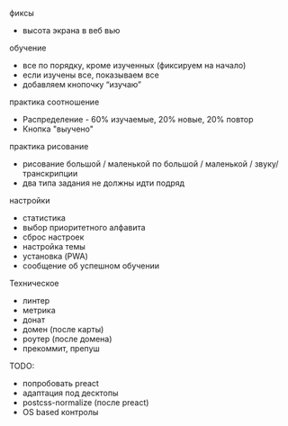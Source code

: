 фиксы
- высота экрана в веб вью

обучение
- все по порядку, кроме изученных (фиксируем на начало)
- если изучены все, показываем все
- добавляем кнопочку “изучаю”

практика соотношение
- Распределение - 60% изучаемые, 20% новые, 20% повтор
- Кнопка "выучено"

практика рисование
- рисование большой / маленькой по большой / маленькой / звуку/транскрипции
- два типа задания не должны идти подряд

настройки
- статистика
- выбор приоритетного алфавита
- сброс настроек
- настройка темы
- установка (PWA)
- сообщение об успешном обучении

Техническое
- линтер
- метрика
- донат
- домен (после карты)
- роутер (после домена)
- прекоммит, препуш

TODO: 
- попробовать preact
- адаптация под десктопы
- postcss-normalize (после preact)
- OS based контролы

